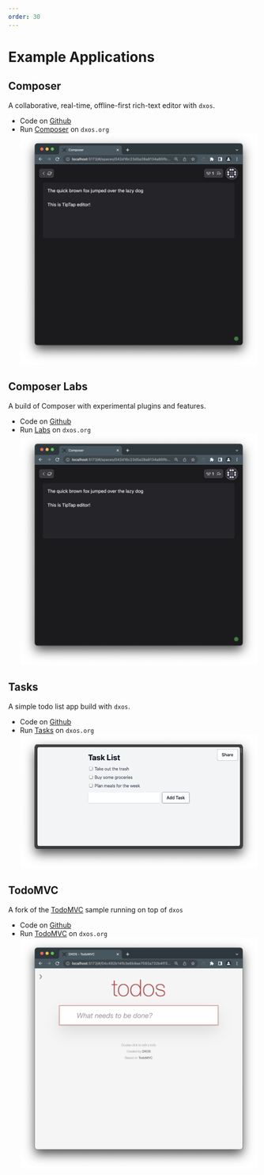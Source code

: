 ```yaml
---
order: 30
---
```


# Example Applications

## Composer

A collaborative, real-time, offline-first rich-text editor with `dxos`.

*   Code on [Github](https://github.com/dxos/dxos/tree/main/packages/apps/composer-app)
*   Run [Composer](http://composer.dxos.org) on `dxos.org`
    ![composer-app](../assets/images/composer-app.png)

## Composer Labs

A build of Composer with experimental plugins and features.

*   Code on [Github](https://github.com/dxos/dxos/tree/main/packages/apps/labs-app)
*   Run [Labs](http://labs.dxos.org) on `dxos.org`
    ![labs-app](../assets/images/composer-app.png)

## Tasks

A simple todo list app build with `dxos`.

*   Code on [Github](https://github.com/dxos/dxos/tree/main/packages/apps/tasks)
*   Run [Tasks](http://tasks.dxos.org) on `dxos.org`
    ![Tasks app demo shot](../assets/images/tasks-app.png)

## TodoMVC

A fork of the [TodoMVC](https://todomvc.com/) sample running on top of `dxos`

*   Code on [Github](https://github.com/dxos/dxos/tree/main/packages/apps/todomvc)
*   Run [TodoMVC](http://todomvc.kube.dxos.org) on `dxos.org`
    ![todomvc-dxos](../assets/images/todomvc.png)
